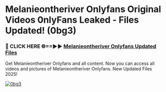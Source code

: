 # Melanieontheriver Onlyfans Original Videos 0nlyFans Leaked - Files Updated! (0bg3)

<h3>🔴 CLICK HERE 🌐==►► <a href="https://tinyurl.com/ehrbuxhb" rel="nofollow">Melanieontheriver Onlyfans Updated Files</a></h3>

Get Melanieontheriver Onlyfans and all content. Now you can access all videos and pictures of Melanieontheriver Onlyfans. New Updated Files 2025!

[![0bg3](https://i.imgur.com/lVYEuWS.gif)](https://tinyurl.com/ehrbuxhb)
